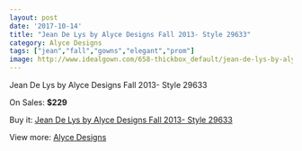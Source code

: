 ```yaml
---
layout: post
date: '2017-10-14'
title: "Jean De Lys by Alyce Designs Fall 2013- Style 29633"
category: Alyce Designs
tags: ["jean","fall","gowns","elegant","prom"]
image: http://www.idealgown.com/658-thickbox_default/jean-de-lys-by-alyce-designs-fall-2013-style-29633.jpg
---
```

Jean De Lys by Alyce Designs Fall 2013- Style 29633

On Sales: **$229**
<a href="https://www.idealgown.com/en/alyce-designs/276-jean-de-lys-by-alyce-designs-fall-2013-style-29633.html"><amp-img layout="responsive" width="600" height="600" src="//www.idealgown.com/658-thickbox_default/jean-de-lys-by-alyce-designs-fall-2013-style-29633.jpg" alt="Jean De Lys by Alyce Designs Fall 2013- Style 29633 0" /></a>

Buy it: [Jean De Lys by Alyce Designs Fall 2013- Style 29633](https://www.idealgown.com/en/alyce-designs/276-jean-de-lys-by-alyce-designs-fall-2013-style-29633.html "Jean De Lys by Alyce Designs Fall 2013- Style 29633")

View more: [Alyce Designs](https://www.idealgown.com/en/5-alyce-designs "Alyce Designs")